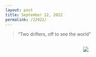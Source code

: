 ```yaml
---
layout: post
title: September 22, 2022
permalink: /22922/
---
```


<blockquote>
  <p>“Two drifters, off to see the world”</p>
</blockquote>

<br>

<div align="center">
  <img src="https://shawenyao.github.io/Photos/DSC00282.jpg" />
</div>

<br>
